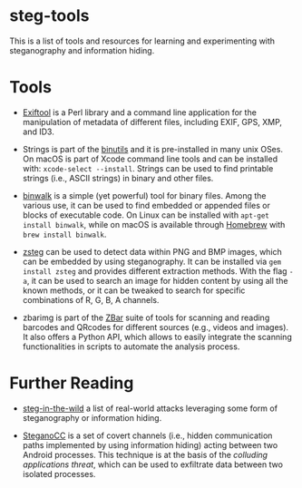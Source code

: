 # steg-tools

This is a list of tools and resources for learning and experimenting with steganography and information hiding.  

# Tools

* [Exiftool](https://exiftool.org) is a Perl library and a command line application for the manipulation of metadata of different files, including EXIF, GPS, XMP, and ID3.

* Strings is part of the [binutils](https://www.gnu.org/software/binutils/) and it is pre-installed in many unix OSes. On macOS is part of Xcode command line tools and can be installed with: `xcode-select --install`. 
Strings can be used to find printable strings (i.e., ASCII strings) in binary and other files. 

* [binwalk](https://github.com/ReFirmLabs/binwalk) is a simple (yet powerful) tool for binary files. Among the various use, it can be used to find embedded or appended files or blocks of executable code. On Linux can be installed with `apt-get install binwalk`, while on macOS is available through [Homebrew](https://brew.sh/index_it) with `brew install binwalk`. 

* [zsteg](https://github.com/zed-0xff/zsteg) can be used to detect data within PNG and BMP images, which can be embedded by using steganography. It can be installed via `gem install zsteg` and provides different extraction methods. With the flag `-a`, it can be used to search an image for hidden content by using all the known methods, or it can be tweaked to search for specific combinations of R, G, B, A channels.

* zbarimg is part of the [ZBar](http://zbar.sourceforge.net) suite of tools for scanning and reading barcodes and QRcodes for different sources (e.g., videos and images). It also offers a Python API, which allows to easily integrate the scanning functionalities in scripts to automate the analysis process. 

# Further Reading

* [steg-in-the-wild](https://github.com/lucacav/steg-in-the-wild) a list of real-world attacks leveraging some form of steganography or information hiding.

* [SteganoCC](http://steganocc.gforge.inria.fr) is a set of covert channels (i.e., hidden communication paths implemented by using information hiding) acting between two Android processes. This technique is at the basis of the *colluding applications threat*, which can be used to exfiltrate data between two isolated processes. 
